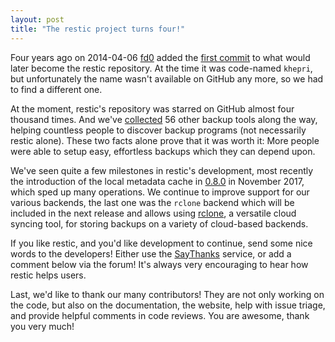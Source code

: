 ```yaml
---
layout: post
title: "The restic project turns four!"
---
```


Four years ago on 2014-04-06 [fd0](https://github.com/fd0) added the [first commit](https://github.com/restic/restic/commit/c54facf66be1c4e137121f36b300543f6673ea7c) to what would later become the restic repository. At the time it was code-named `khepri`, but unfortunately the name wasn't available on GitHub any more, so we had to find a different one.

At the moment, restic's repository was starred on GitHub almost four thousand times. And we've [collected](https://github.com/restic/others) 56 other backup tools along the way, helping countless people to discover backup programs (not necessarily restic alone). These two facts alone prove that it was worth it: More people were able to setup easy, effortless backups which they can depend upon.

We've seen quite a few milestones in restic's development, most recently the introduction of the local metadata cache in [0.8.0](https://github.com/restic/restic/releases/v0.8.0) in November 2017, which sped up many operations. We continue to improve support for our various backends, the last one was the `rclone` backend which will be included in the next release and allows using [rclone](https://rclone.org), a versatile cloud syncing tool, for storing backups on a variety of cloud-based backends.

If you like restic, and you'd like development to continue, send some nice words to the developers! Either use the [SayThanks](https://saythanks.io/to/restic) service, or add a comment below via the forum! It's always very encouraging to hear how restic helps users.

Last, we'd like to thank our many contributors! They are not only working on the code, but also on the documentation, the website, help with issue triage, and provide helpful comments in code reviews. You are awesome, thank you very much!
